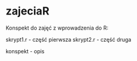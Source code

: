 # zajeciaR
Konspekt do zajęć z wprowadzenia do R:

skrypt1.r - część pierwsza
skrypt2.r - część druga

konspekt - opis
